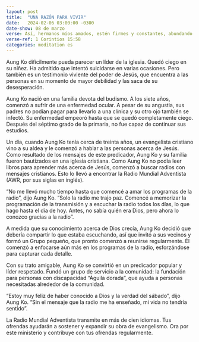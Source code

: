 ```yaml
---
layout: post
title:  "UNA RAZÓN PARA VIVIR"
date:   2024-02-06 03:00:00 -0300
date-show: 08 de marzo
verse: Así, hermanos míos amados, estén firmes y constantes, abundando en la obra del Señor siempre, sabiendo que su trabajo en el Señor no es en vano.
verse-ref: 1 Corintios 15:58
categories: meditation es
---
```


Aung Ko difícilmente pueda parecer un líder de la iglesia. Quedó ciego en su niñez. Ha admitido que intentó suicidarse en varias ocasiones. Pero también es un testimonio viviente del poder de Jesús, que encuentra a las personas en su momento de mayor debilidad y las saca de su desesperación.

Aung Ko nació en una familia devota del budismo. A los siete años, comenzó a sufrir de una enfermedad ocular. A pesar de su angustia, sus padres no podían pagar para llevarlo a una clínica y su otro ojo también se infectó. Su enfermedad empeoró hasta que se quedó completamente ciego. Después del séptimo grado de la primaria, no fue capaz de continuar sus estudios.

Un día, cuando Aung Ko tenía cerca de treinta años, un evangelista cristiano vino a su aldea y le comenzó a hablar a las personas acerca de Jesús. Como resultado de los mensajes de este predicador, Aung Ko y su familia fueron bautizados en una iglesia cristiana. Como Aung Ko no podía leer libros para aprender más acerca de Jesús, comenzó a buscar radios con mensajes cristianos. Esto lo llevó a encontrar la Radio Mundial Adventista (AWR, por sus siglas en inglés).

“No me llevó mucho tiempo hasta que comencé a amar los programas de la radio”, dijo Aung Ko. “Solo la radio me trajo paz. Comencé a memorizar la programación de la transmisión y a escuchar la radio todos los días, lo que hago hasta el día de hoy. Antes, no sabía quién era Dios, pero ahora lo conozco gracias a la radio”.

A medida que su conocimiento acerca de Dios crecía, Aung Ko decidió que debería compartir lo que estaba escuchando, así que invitó a sus vecinos y formó un Grupo pequeño, que pronto comenzó a reunirse regularmente. Él comenzó a enfocarse aún más en los programas de la radio, esforzándose para capturar cada detalle.

Con su trato amigable, Aung Ko se convirtió en un predicador popular y líder respetado. Fundó un grupo de servicio a la comunidad: la fundación para personas con discapacidad “Águila dorada”, que ayuda a personas necesitadas alrededor de la comunidad.

“Estoy muy feliz de haber conocido a Dios y la verdad del sábado”, dijo Aung Ko. “Sin el mensaje que la radio me ha enseñado, mi vida no tendría sentido”.

La Radio Mundial Adventista transmite en más de cien idiomas. Tus ofrendas ayudarán a sostener y expandir su obra de evangelismo. Ora por este ministerio y contribuye con tus ofrendas regularmente.
